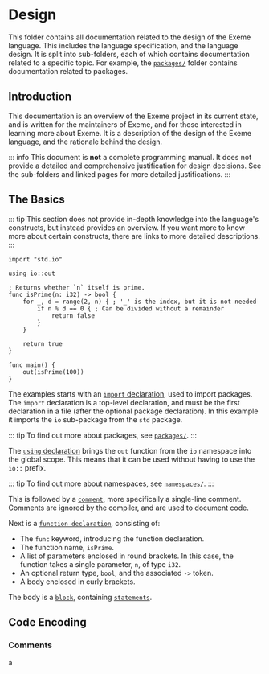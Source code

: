 <!-- Part of the Exeme Project, under the MIT license. See '/LICENSE' for license information. SPDX-License-Identifier: MIT License. -->

# Design

This folder contains all documentation related to the design of the Exeme language. This includes the language specification, and the language design. It is split into sub-folders, each of which contains documentation related to a specific topic. For example, the [`packages/`](packages/) folder contains documentation related to packages.

## Introduction

This documentation is an overview of the Exeme project in its current state, and is written for the maintainers of Exeme, and for those interested in learning more about Exeme. It is a description of the design of the Exeme language, and the rationale behind the design.

::: info
This document is **not** a complete programming manual. It does not provide a detailed and comprehensive justification for design decisions. See the sub-folders and linked pages for more detailed justifications.
:::

## The Basics

::: tip
This section does not provide in-depth knowledge into the language's constructs, but instead provides an overview. If you want more to know more about certain constructs, there are links to more detailed descriptions.
:::

```exeme
import "std.io"

using io::out

; Returns whether `n` itself is prime.
func isPrime(n: i32) -> bool {
    for _, d = range(2, n) { ; '_' is the index, but it is not needed
        if n % d == 0 { ; Can be divided without a remainder
            return false
        }
    }

    return true
}

func main() {
    out(isPrime(100))
}
```

The examples starts with an [`import` declaration](packages/index.md#importing-packages), used to import packages. The `import` declaration is a top-level declaration, and must be the first declaration in a file (after the optional package declaration). In this example it imports the `io` sub-package from the `std` package.

::: tip
To find out more about packages, see [`packages/`](packages/).
:::

The [`using` declaration](namespaces/#scoping-of-namespaces-their-members) brings the `out` function from the `io` namespace into the global scope. This means that it can be used without having to use the `io::` prefix.

::: tip
To find out more about namespaces, see [`namespaces/`](namespaces/).
:::

This is followed by a [`comment`](comments/), more specifically a single-line comment. Comments are ignored by the compiler, and are used to document code.

Next is a [`function declaration`](functions/#function-declaration), consisting of:

* The `func` keyword, introducing the function declaration.
* The function name, `isPrime`.
* A list of parameters enclosed in round brackets. In this case, the function takes a single parameter, `n`, of type `i32`.
* An optional return type, `bool`, and the associated `->` token.
* A body enclosed in curly brackets.

The body is a [`block`](functions/index.md#blocks), containing [`statements`](functions/index.md#statements).

## Code Encoding

### Comments

a
